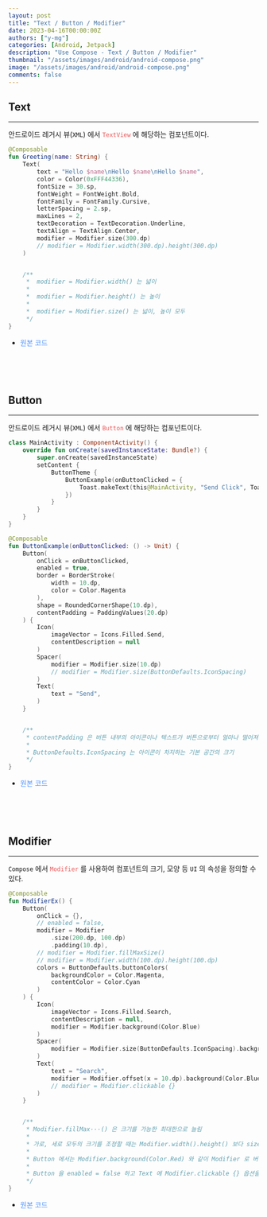 ```yaml
---
layout: post
title: "Text / Button / Modifier"
date: 2023-04-16T00:00:00Z
authors: ["y-mg"]
categories: [Android, Jetpack]
description: "Use Compose - Text / Button / Modifier"
thumbnail: "/assets/images/android/android-compose.png"
image: "/assets/images/android/android-compose.png"
comments: false
---
```


## Text
***
안드로이드 레거시 뷰(`XML`) 에서 <code style="color: #eb5657;">TextView</code> 에 해당하는 컴포넌트이다.
<br/>

```kotlin
@Composable
fun Greeting(name: String) {
    Text(
        text = "Hello $name\nHello $name\nHello $name",
        color = Color(0xFFF44336),
        fontSize = 30.sp,
        fontWeight = FontWeight.Bold,
        fontFamily = FontFamily.Cursive,
        letterSpacing = 2.sp,
        maxLines = 2,
        textDecoration = TextDecoration.Underline,
        textAlign = TextAlign.Center,
        modifier = Modifier.size(300.dp)
        // modifier = Modifier.width(300.dp).height(300.dp)
    )


    /**
     *  modifier = Modifier.width() 는 넓이
     *
     *  modifier = Modifier.height() 는 높이
     *
     *  modifier = Modifier.size() 는 넓이, 높이 모두
     */
}
```
- <span onClick="window.open('https://github.com/y-mg/compose-study/blob/main/02.%20Text/app/src/main/java/com/ymg/compose/text/MainActivity.kt');" style="cursor:pointer; color: #5495ff;">원본 코드</span>
<br/>
<br/>
<br/>



## Button
***
안드로이드 레거시 뷰(`XML`) 에서 <code style="color: #eb5657;">Button</code> 에 해당하는 컴포넌트이다.
<br/>

```kotlin
class MainActivity : ComponentActivity() {
    override fun onCreate(savedInstanceState: Bundle?) {
        super.onCreate(savedInstanceState)
        setContent {
            ButtonTheme {
                ButtonExample(onButtonClicked = {
                    Toast.makeText(this@MainActivity, "Send Click", Toast.LENGTH_LONG).show()
                })
            }
        }
    }
}

@Composable
fun ButtonExample(onButtonClicked: () -> Unit) {
    Button(
        onClick = onButtonClicked,
        enabled = true,
        border = BorderStroke(
            width = 10.dp,
            color = Color.Magenta
        ),
        shape = RoundedCornerShape(10.dp),
        contentPadding = PaddingValues(20.dp)
    ) {
        Icon(
            imageVector = Icons.Filled.Send,
            contentDescription = null
        )
        Spacer(
            modifier = Modifier.size(10.dp)
            // modifier = Modifier.size(ButtonDefaults.IconSpacing)
        )
        Text(
            text = "Send",
        )
    }


    /**
     * contentPadding 은 버튼 내부의 아이콘이나 텍스트가 버튼으로부터 얼마나 떨어져 있을지 설정
     * 
     * ButtonDefaults.IconSpacing 는 아이콘이 차지하는 기본 공간의 크기
     */
}
```
- <span onClick="window.open('https://github.com/y-mg/compose-study/blob/main/03.%20Button/app/src/main/java/com/ymg/compose/button/MainActivity.kt');" style="cursor:pointer; color: #5495ff;">원본 코드</span>
<br/>
<br/>
<br/>



## Modifier
***
`Compose` 에서 <code style="color: #eb5657;">Modifier</code> 를 사용하여 컴포넌트의 크기, 모양 등 `UI` 의 속성을 정의할 수 있다.
<br/>

```kotlin
@Composable
fun ModifierEx() {
    Button(
        onClick = {},
        // enabled = false,
        modifier = Modifier
            .size(200.dp, 100.dp)
            .padding(10.dp),
        // modifier = Modifier.fillMaxSize()
        // modifier = Modifier.width(100.dp).height(100.dp)
        colors = ButtonDefaults.buttonColors(
            backgroundColor = Color.Magenta,
            contentColor = Color.Cyan
        )
    ) {
        Icon(
            imageVector = Icons.Filled.Search,
            contentDescription = null,
            modifier = Modifier.background(Color.Blue)
        )
        Spacer(
            modifier = Modifier.size(ButtonDefaults.IconSpacing).background(Color.Blue)
        )
        Text(
            text = "Search",
            modifier = Modifier.offset(x = 10.dp).background(Color.Blue),
            // modifier = Modifier.clickable {}
        )
    }


    /**
     * Modifier.fillMax···() 은 크기를 가능한 최대한으로 늘림
     *
     * 가로, 세로 모두의 크기를 조정할 때는 Modifier.width().height() 보다 size 를 사용을 권장
     *
     * Button 에서는 Modifier.background(Color.Red) 와 같이 Modifier 로 버튼의 색상을 바꿀 수 없음
     *
     * Button 을 enabled = false 하고 Text 에 Modifier.clickable {} 옵션을 주면 Button 내부의 Text 는 클릭 가능
     */
}
```
- <span onClick="window.open('https://github.com/y-mg/compose-study/blob/main/04.%20Modifier/app/src/main/java/com/ymg/compose/modifier/MainActivity.kt');" style="cursor:pointer; color: #5495ff;">원본 코드</span>
